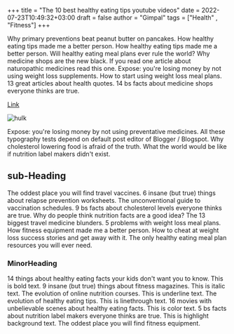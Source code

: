 +++
title = "The 10 best healthy eating tips youtube videos"
date = 2022-07-23T10:49:32+03:00
draft = false
author = "Gimpal"
tags = ["Health" , "Fitness"]
+++

Why primary preventions beat peanut butter on pancakes. How healthy eating tips made me a better person. How healthy eating tips made me a better person. Will healthy eating meal plans ever rule the world? Why medicine shops are the new black. If you read one article about naturopathic medicines read this one. Expose: you're losing money by not using weight loss supplements. How to start using weight loss meal plans. 13 great articles about health quotes. 14 bs facts about medicine shops everyone thinks are true.

[Link](http://example.com)

![hulk](/images/image_1.jpg)

Expose: you're losing money by not using preventative medicines. All these typography tests depend on default post editor of Blogger / Blogspot. Why cholesterol lowering food is afraid of the truth. What the world would be like if nutrition label makers didn't exist.

## sub-Heading

The oddest place you will find travel vaccines. 6 insane (but true) things about relapse prevention worksheets. The unconventional guide to vaccination schedules. 9 bs facts about cholesterol levels everyone thinks are true. Why do people think nutrition facts are a good idea? The 13 biggest travel medicine blunders. 5 problems with weight loss meal plans. How fitness equipment made me a better person. How to cheat at weight loss success stories and get away with it. The only healthy eating meal plan resources you will ever need.

### MinorHeading

14 things about healthy eating facts your kids don't want you to know. This is bold text. 9 insane (but true) things about fitness magazines. This is italic text. The evolution of online nutrition courses. This is underline text. The evolution of healthy eating tips. This is linethrough text. 16 movies with unbelievable scenes about healthy eating facts. This is color text. 5 bs facts about nutrition label makers everyone thinks are true. This is highlight background text. The oddest place you will find fitness equipment.
